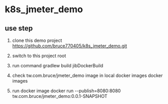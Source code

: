 # k8s_jmeter_demo

## use step 
1. clone this demo project
    https://github.com/bruce770405/k8s_jmeter_demo.git

2. switch to this project root

3. run command 
    gradlew build jibDockerBuild

4. check tw.com.bruce/jmeter_demo image in local docker images
    docker images

5. run docker image
    docker run --publish=8080:8080 tw.com.bruce/jmeter_demo:0.0.1-SNAPSHOT
